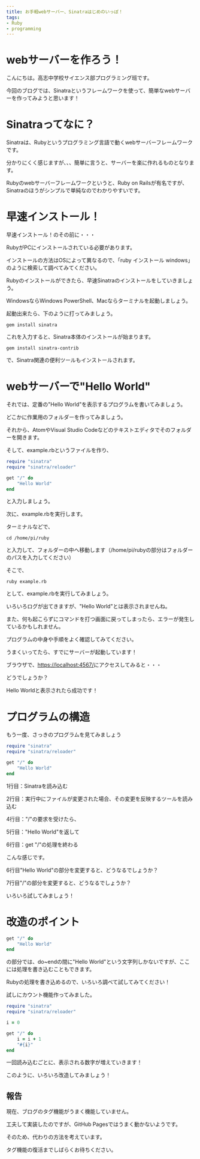 ```yaml
---
title: お手軽webサーバー、Sinatraはじめのいっぽ！
tags:
- Ruby
- programming
---
```


# webサーバーを作ろう！

こんにちは。高志中学校サイエンス部プログラミング班です。

今回のブログでは、Sinatraというフレームワークを使って、簡単なwebサーバーを作ってみようと思います！

# Sinatraってなに？

Sinatraは、Rubyというプログラミング言語で動くwebサーバーフレームワークです。

分かりにくく感じますが、、、簡単に言うと、サーバーを楽に作れるものとなります。

Rubyのwebサーバーフレームワークというと、Ruby on Railsが有名ですが、Sinatraのほうがシンプルで単純なのでわかりやすいです。

# 早速インストール！

早速インストール！のその前に・・・

RubyがPCにインストールされている必要があります。

インストールの方法はOSによって異なるので、「ruby インストール windows」のように検索して調べてみてください。



Rubyのインストールができたら、早速Sinatraのインストールをしていきましょう。

WindowsならWindows PowerShell、Macならターミナルを起動しましょう。

起動出来たら、下のように打ってみましょう。

```
gem install sinatra
```

これを入力すると、Sinatra本体のインストールが始まります。

```
gem install sinatra-contrib
```

で、Sinatra関連の便利ツールもインストールされます。

# webサーバーで"Hello World"

それでは、定番の"Hello World"を表示するプログラムを書いてみましょう。

どこかに作業用のフォルダーを作ってみましょう。

それから、AtomやVisual Studio Codeなどのテキストエディタでそのフォルダーを開きます。

そして、example.rbというファイルを作り、

```ruby
require "sinatra"
require "sinatra/reloader"

get "/" do
    "Hello World"
end
```

と入力しましょう。

次に、example.rbを実行します。

ターミナルなどで、

```
cd /home/pi/ruby
```

と入力して、フォルダーの中へ移動します（/home/pi/rubyの部分はフォルダーのパスを入力してください）

そこで、

```
ruby example.rb
```

として、example.rbを実行してみましょう。

いろいろログが出てきますが、"Hello World"とは表示されませんね。

また、何も起こらずにコマンドを打つ画面に戻ってしまったら、エラーが発生しているかもしれません。

プログラムの中身や手順をよく確認してみてください。

うまくいってたら、すでにサーバーが起動しています！

ブラウザで、[https://localhost:4567/](https://localhost:4567)にアクセスしてみると・・・

どうでしょうか？

Hello Worldと表示されたら成功です！

# プログラムの構造

もう一度、さっきのプログラムを見てみましょう

```ruby
require "sinatra"
require "sinatra/reloader"

get "/" do
    "Hello World"
end
```

1行目：Sinatraを読み込む

2行目：実行中にファイルが変更された場合、その変更を反映するツールを読み込む

4行目："/"の要求を受けたら、

5行目："Hello World"を返して

6行目：get "/"の処理を終わる

こんな感じです。

6行目"Hello World"の部分を変更すると、どうなるでしょうか？

7行目"/"の部分を変更すると、どうなるでしょうか？

いろいろ試してみましょう！

# 改造のポイント

```ruby
get "/" do
    "Hello World"
end
```

の部分では、do~endの間に"Hello World"という文字列しかないですが、ここには処理を書き込むこともできます。

Rubyの処理を書き込めるので、いろいろ調べて試してみてください！

試しにカウント機能作ってみました。

```ruby
require "sinatra"
require "sinatra/reloader"

i = 0

get "/" do
    i = i + 1
    "#{i}"
end
```

一回読み込むごとに、表示される数字が増えていきます！

このように、いろいろ改造してみましょう！

## 報告

現在、ブログのタグ機能がうまく機能していません。

工夫して実装したのですが、GitHub Pagesではうまく動かないようです。

そのため、代わりの方法を考えています。

タグ機能の復活までしばらくお待ちください。
